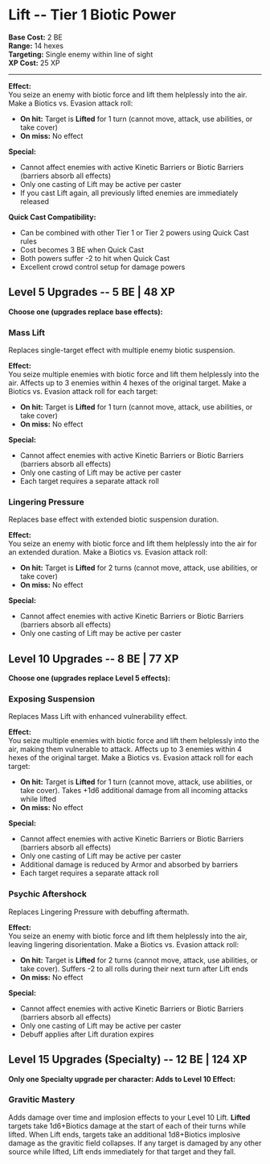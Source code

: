 # Lift -- Tier 1 Biotic Power

**Base Cost:** 2 BE  
**Range:** 14 hexes  
**Targeting:** Single enemy within line of sight  
**XP Cost:** 25 XP

---

**Effect:**  
You seize an enemy with biotic force and lift them helplessly into the air. Make a Biotics vs. Evasion attack roll:
- **On hit:** Target is **Lifted** for 1 turn (cannot move, attack, use abilities, or take cover)
- **On miss:** No effect

**Special:**  
- Cannot affect enemies with active Kinetic Barriers or Biotic Barriers (barriers absorb all effects)
- Only one casting of Lift may be active per caster
- If you cast Lift again, all previously lifted enemies are immediately released

**Quick Cast Compatibility:**  
- Can be combined with other Tier 1 or Tier 2 powers using Quick Cast rules
- Cost becomes 3 BE when Quick Cast
- Both powers suffer -2 to hit when Quick Cast
- Excellent crowd control setup for damage powers

## Level 5 Upgrades -- 5 BE | 48 XP

**Choose one (upgrades replace base effects):**

### Mass Lift
Replaces single-target effect with multiple enemy biotic suspension.

**Effect:**  
You seize multiple enemies with biotic force and lift them helplessly into the air. Affects up to 3 enemies within 4 hexes of the original target. Make a Biotics vs. Evasion attack roll for each target:
- **On hit:** Target is **Lifted** for 1 turn (cannot move, attack, use abilities, or take cover)
- **On miss:** No effect

**Special:**  
- Cannot affect enemies with active Kinetic Barriers or Biotic Barriers (barriers absorb all effects)
- Only one casting of Lift may be active per caster
- Each target requires a separate attack roll

### Lingering Pressure
Replaces base effect with extended biotic suspension duration.

**Effect:**  
You seize an enemy with biotic force and lift them helplessly into the air for an extended duration. Make a Biotics vs. Evasion attack roll:
- **On hit:** Target is **Lifted** for 2 turns (cannot move, attack, use abilities, or take cover)
- **On miss:** No effect

**Special:**  
- Cannot affect enemies with active Kinetic Barriers or Biotic Barriers (barriers absorb all effects)
- Only one casting of Lift may be active per caster

## Level 10 Upgrades -- 8 BE | 77 XP

**Choose one (upgrades replace Level 5 effects):**

### Exposing Suspension
Replaces Mass Lift with enhanced vulnerability effect.

**Effect:**  
You seize multiple enemies with biotic force and lift them helplessly into the air, making them vulnerable to attack. Affects up to 3 enemies within 4 hexes of the original target. Make a Biotics vs. Evasion attack roll for each target:
- **On hit:** Target is **Lifted** for 1 turn (cannot move, attack, use abilities, or take cover). Takes +1d6 additional damage from all incoming attacks while lifted
- **On miss:** No effect

**Special:**  
- Cannot affect enemies with active Kinetic Barriers or Biotic Barriers (barriers absorb all effects)
- Only one casting of Lift may be active per caster
- Additional damage is reduced by Armor and absorbed by barriers
- Each target requires a separate attack roll

### Psychic Aftershock
Replaces Lingering Pressure with debuffing aftermath.

**Effect:**  
You seize an enemy with biotic force and lift them helplessly into the air, leaving lingering disorientation. Make a Biotics vs. Evasion attack roll:
- **On hit:** Target is **Lifted** for 2 turns (cannot move, attack, use abilities, or take cover). Suffers -2 to all rolls during their next turn after Lift ends
- **On miss:** No effect

**Special:**  
- Cannot affect enemies with active Kinetic Barriers or Biotic Barriers (barriers absorb all effects)
- Only one casting of Lift may be active per caster
- Debuff applies after Lift duration expires

## Level 15 Upgrades (Specialty) -- 12 BE | 124 XP

**Only one Specialty upgrade per character: Adds to Level 10 Effect:**

### Gravitic Mastery
Adds damage over time and implosion effects to your Level 10 Lift. **Lifted** targets take 1d6+Biotics damage at the start of each of their turns while lifted. When Lift ends, targets take an additional 1d8+Biotics implosive damage as the gravitic field collapses. If any target is damaged by any other source while lifted, Lift ends immediately for that target and they fall.